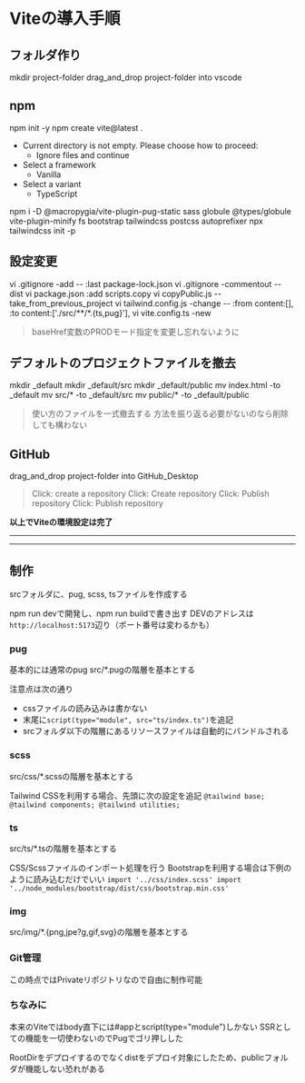 # Viteの導入手順

## フォルダ作り
mkdir project-folder
drag_and_drop project-folder into vscode

## npm
npm init -y
npm create vite@latest .

- Current directory is not empty. Please choose how to proceed:
  - Ignore files and continue
- Select a framework
  - Vanilla
- Select a variant
  - TypeScript

npm i -D @macropygia/vite-plugin-pug-static sass globule @types/globule vite-plugin-minify fs bootstrap tailwindcss postcss autoprefixer
npx tailwindcss init -p

## 設定変更
vi .gitignore -add -- :last package-lock.json
vi .gitignore -commentout -- dist
vi package.json :add scripts.copy
vi copyPublic.js -- take_from_previous_project
vi tailwind.config.js -change -- :from content:[], :to content:['./src/**/*.{ts,pug}'],
vi vite.config.ts -new
> baseHref変数のPRODモード指定を変更し忘れないように

## デフォルトのプロジェクトファイルを撤去
mkdir _default
mkdir _default/src
mkdir _default/public
mv index.html -to _default
mv src/* -to _default/src
mv public/* -to _default/public
> 使い方のファイルを一式撤去する
> 方法を振り返る必要がないのなら削除しても構わない

## GitHub
drag_and_drop project-folder into GitHub_Desktop
> Click: create a repository
> Click: Create repository
> Click: Publish repository
> Click: Publish repository

**以上でViteの環境設定は完了**

---
---
## 制作
srcフォルダに、pug, scss, tsファイルを作成する

npm run devで開発し、npm run buildで書き出す
DEVのアドレスは`http://localhost:5173`辺り（ポート番号は変わるかも）

### pug
基本的には通常のpug
src/*.pugの階層を基本とする

注意点は次の通り

+ cssファイルの読み込みは書かない
+ 末尾に`script(type="module", src="ts/index.ts")`を追記
+ srcフォルダ以下の階層にあるリソースファイルは自動的にバンドルされる

### scss
src/css/*.scssの階層を基本とする

Tailwind CSSを利用する場合、先頭に次の設定を追記
``
  @tailwind base;
  @tailwind components;
  @tailwind utilities;
``

### ts
src/ts/*.tsの階層を基本とする

CSS/Scssファイルのインポート処理を行う
Bootstrapを利用する場合は下例のように読み込むだけでいい
``
  import '../css/index.scss'
  import '../node_modules/bootstrap/dist/css/bootstrap.min.css'
``

### img
src/img/*.{png,jpe?g,gif,svg}の階層を基本とする

### Git管理
この時点ではPrivateリポジトリなので自由に制作可能

### ちなみに
本来のViteではbody直下には#appとscript(type="module")しかない
SSRとしての機能を一切使わないのでPugでゴリ押しした

RootDirをデプロイするのでなくdistをデプロイ対象にしたため、publicフォルダが機能しない恐れがある
